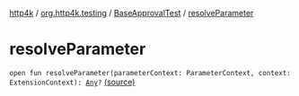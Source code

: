 [http4k](../../index.md) / [org.http4k.testing](../index.md) / [BaseApprovalTest](index.md) / [resolveParameter](./resolve-parameter.md)

# resolveParameter

`open fun resolveParameter(parameterContext: ParameterContext, context: ExtensionContext): `[`Any`](https://kotlinlang.org/api/latest/jvm/stdlib/kotlin/-any/index.html)`?` [(source)](https://github.com/http4k/http4k/blob/master/http4k-testing-approval/src/main/kotlin/org/http4k/testing/ApprovalTest.kt#L30)